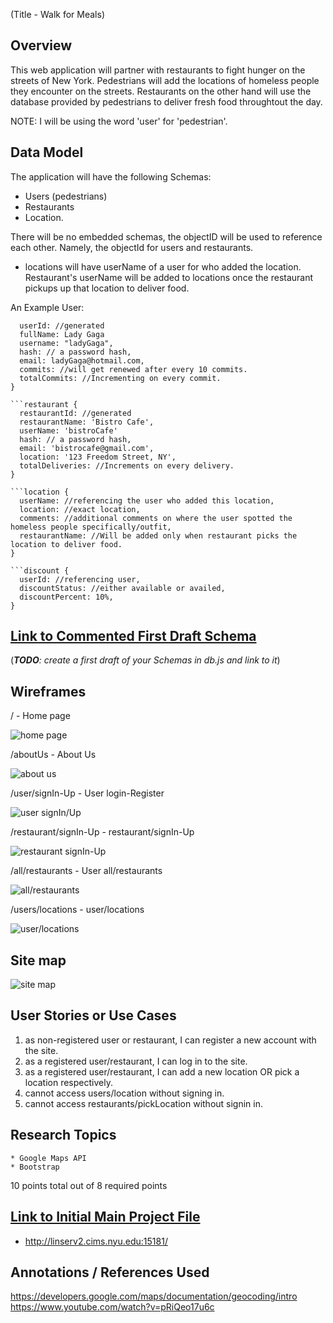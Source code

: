 (Title - Walk for Meals)

## Overview

This web application will partner with restaurants to fight hunger on the streets of New York. Pedestrians will add the locations of homeless people they encounter on the streets. Restaurants on the other hand will use the database provided by pedestrians to deliver fresh food throughtout the day.

NOTE: I will be using the word 'user' for 'pedestrian'.

## Data Model

The application will have the following Schemas:
- Users (pedestrians)
- Restaurants
- Location.

There will be no embedded schemas, the objectID will be used to reference each other. Namely, the objectId for users and restaurants.

* locations will have userName of a user for who added the location. Restaurant's userName will be added to locations once the restaurant pickups up that location to deliver food.

An Example User:

```user {
  userId: //generated
  fullName: Lady Gaga
  username: "ladyGaga",
  hash: // a password hash,
  email: ladyGaga@hotmail.com,
  commits: //will get renewed after every 10 commits.    
  totalCommits: //Incrementing on every commit.
}

```restaurant {
  restaurantId: //generated
  restaurantName: 'Bistro Cafe',
  userName: 'bistroCafe'
  hash: // a password hash,
  email: 'bistrocafe@gmail.com',
  location: '123 Freedom Street, NY',    
  totalDeliveries: //Increments on every delivery.
}

```location {
  userName: //referencing the user who added this location,
  location: //exact location,
  comments: //additional comments on where the user spotted the homeless people specifically/outfit,
  restaurantName: //Will be added only when restaurant picks the location to deliver food. 
}

```discount {
  userId: //referencing user,
  discountStatus: //either available or availed,
  discountPercent: 10%,
}

```


## [Link to Commented First Draft Schema](db.js) 

(___TODO__: create a first draft of your Schemas in db.js and link to it_)

## Wireframes

/ - Home page 

![home page](documentation/homePage.jpg)

/aboutUs - About Us 

![about us](documentation/aboutUs.jpg)

/user/signIn-Up - User login-Register

![user signIn/Up](documentation/user_signIn-Up.jpg)

/restaurant/signIn-Up - restaurant/signIn-Up 

![restaurant signIn-Up](documentation/restaurant_signIn-Up.jpg)

/all/restaurants - User all/restaurants

![all/restaurants](documentation/all_restaurants.jpg)

/users/locations - user/locations 

![user/locations](documentation/restaurants_pickLocation.jpg)


## Site map

![site map](documentation/siteMap.jpg)


## User Stories or Use Cases

1. as non-registered user or restaurant, I can register a new account with the site.
2. as a registered user/restaurant, I can log in to the site.
3. as a registered user/restaurant, I can add a new location OR pick a location respectively.
4. cannot access users/location without signing in.
5. cannot access restaurants/pickLocation without signin in.

## Research Topics

	* Google Maps API
	* Bootstrap

10 points total out of 8 required points

## [Link to Initial Main Project File](app.js)
* http://linserv2.cims.nyu.edu:15181/

## Annotations / References Used
https://developers.google.com/maps/documentation/geocoding/intro
https://www.youtube.com/watch?v=pRiQeo17u6c
